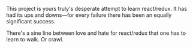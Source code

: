 This project is yours truly's desperate attempt to learn react/redux. It has had its ups and downs—for every failure there has been an equally significant success.

There's a sine line between love and hate for react/redux that one has to learn to walk. Or crawl.
